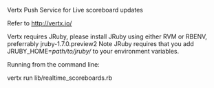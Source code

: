 Vertx Push Service for Live scoreboard updates

Refer to
http://vertx.io/

Vertx requires JRuby, please install JRuby using either RVM or RBENV, preferrably jruby-1.7.0.preview2
Note JRuby requires that you add JRUBY_HOME=*path/to/jruby/* to your environment variables.

Running from the command line:

vertx run lib/realtime_scoreboards.rb
